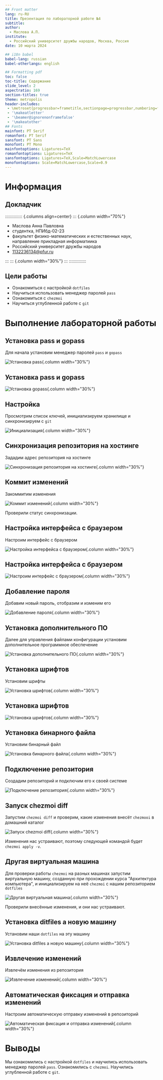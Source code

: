 ```yaml
---
## Front matter
lang: ru-RU
title: Презентация по лабораторной работе №4
subtitle: 
author:
  - Маслова А.П.
institute:
  - Российский университет дружбы народов, Москва, Россия
date: 10 марта 2024

## i18n babel
babel-lang: russian
babel-otherlangs: english

## Formatting pdf
toc: false
toc-title: Содержание
slide_level: 2
aspectratio: 169
section-titles: true
theme: metropolis
header-includes:
 - \metroset{progressbar=frametitle,sectionpage=progressbar,numbering=fraction}
 - '\makeatletter'
 - '\beamer@ignorenonframefalse'
 - '\makeatother'
## Fonts
mainfont: PT Serif
romanfont: PT Serif
sansfont: PT Sans
monofont: PT Mono
mainfontoptions: Ligatures=TeX
romanfontoptions: Ligatures=TeX
sansfontoptions: Ligatures=TeX,Scale=MatchLowercase
monofontoptions: Scale=MatchLowercase,Scale=0.9
---
```


# Информация

## Докладчик

:::::::::::::: {.columns align=center}
::: {.column width="70%"}

  * Маслова Анна Павловна
  * студентка, НПИбд-02-23
  * факультет физико-математических и естественных наук, направление прикладная информатиика
  * Российский университет дружбы народов
  * [1132236134@pfur.ru](mailto:1132236134@pfur.ru)
  
:::
::: {.column width="30%"}
:::
::::::::::::::


## Цели работы

- Ознакомиться с настройкой `dotfiles` 
- Научиться использовать менеджер паролей `pass`
- Ознакомиться с `chezmoi`
- Научиться углубленной работе с `git`

# Выполнение лабораторной работы

## Установка pass и gopass

Для начала установим менеджер паролей `pass` и `gopass`

![Установка pass](image/1.jpg){.column width="30%"}

## Установка pass и gopass

![Установка gopass](image/2.jpg){.column width="30%"}

## Настройка

Просмотрим список ключей, инициализируем хранилище и синхронизируем с `git`

![Инициализация](image/3.jpg){.column width="30%"}

## Синхронизация репозитория на хостинге

Зададим адрес репозитория на хостинге

![Синхронизация репозитория на хостинге](image/4.jpg){.column width="30%"}

## Коммит изменений

Закоммитим изменения

![Коммит изменений](image/5.jpg){.column width="30%"}

Проверили статус синхронизации.

## Настройка интерфейса с браузером

Настроим интерфейс с браузером

![Настройка интерфейса с браузером](image/6.jpg){.column width="30%"}

## Настройка интерфейса с браузером

![Настроим интерфейс с браузером](image/7.jpg){.column width="30%"}

## Добавление пароля

Добавим новый пароль, отобразим и изменим его

![Добавление пароля](image/8.jpg){.column width="30%"}

## Установка дополнительного ПО

Далее для управления файлами конфигурации установим дополнительное программное обеспечение

![Установка дополнительного ПО](image/9.jpg){.column width="30%"}

## Установка шрифтов

Установим шрифты

![Установка шрифтов](image/10.jpg){.column width="30%"}

## Установка шрифтов

![Установка шрифтов](image/11.jpg){.column width="30%"}

## Установка бинарного файла

Установим бинарный файл

![Установка бинарного файла](image/12.jpg){.column width="30%"}

## Подключение репозитория

Создадим репозиторий и подключим его к своей системе

![Подключение репозитория](image/13.jpg){.column width="30%"}

## Запуск chezmoi diff

Запустим `chezmoi diff` и проверим, какие изменения внесёт `chezmooi` в домашний каталог

![Запуск chezmoi diff](image/14.jpg){.column width="30%"}

Изменения нас устраивают, поэтому следующей командой будет `chezmoi apply -v`.

## Другая виртуальная машина

Для проверки работы `chezmoi` на разных машинах запустим виртуальную машину, созданную при прохождении курса "Архитектура компьютера", и инициализируем на неё `chezmoi` с нашим репозиторием `dotfiles`

![Другая виртуальная машина](image/15.jpg){.column width="30%"}

Проверили внесённые изменения, и они нас устраивают.

## Установка ditfiles а новую машину

Установим наши `dotfiles` на эту машину 

![Установка ditfiles а новую машину](image/16.jpg){.column width="30%"}

## Извлечение изменений

Извлечём изменения из репозитория

![Извлечение изменений](image/17.jpg){.column width="30%"}

## Автоматическая фиксация и отправка изменений

Настроим автоматическую отправку изменений в репозиторий

![Автоматическая фиксация и отправка изменений](image/18.jpg){.column width="30%"}

# Выводы

Мы ознакомились с настройкой `dotfiles` и научились использовать менеджер паролей `pass`. Ознакомились с `chezmoi`. Научились углубленной работе с `git`.


